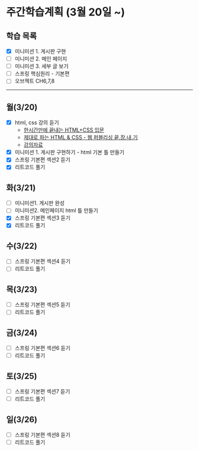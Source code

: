 # 주간학습계획 (3월 20일 ~)
## 학습 목록
- [x] 미니미션 1. 게시판 구현
- [ ] 미니미션 2. 메인 페이지
- [ ] 미니미션 3. 세부 글 보기
- [ ] 스프링 핵심원리 - 기본편
- [ ] 오브젝트 CH6,7,8
____
## 월(3/20)
- [x] html, css 강의 듣기
    * [한시간만에 끝내는 HTML+CSS 입문](https://www.youtube.com/watch?v=cb7VlXqFla4)
    * [제대로 파는 HTML & CSS - 웹 퍼블리싱 끝.장.내.기](https://www.youtube.com/watch?v=TrC2x4N0XqY)
    * [강의자료](https://www.yalco.kr/lectures/html-css/)
- [x] 미니미션 1. 게시판 구현하기 - html 기본 틀 만들기
- [x] 스프링 기본편 섹션2 듣기
- [x] 리트코드 풀기

## 화(3/21)
- [ ] 미니미션1. 게시판 완성
- [ ] 미니미션2. 메인페이지 html 틀 만들기
- [x] 스프링 기본편 섹션3 듣기
- [x] 리트코드 풀기

## 수(3/22)
- [ ] 스프링 기본편 섹션4 듣기
- [ ] 리트코드 풀기

## 목(3/23)
- [ ] 스프링 기본편 섹션5 듣기
- [ ] 리트코드 풀기

## 금(3/24)
- [ ] 스프링 기본편 섹션6 듣기
- [ ] 리트코드 풀기

## 토(3/25)
- [ ] 스프링 기본편 섹션7 듣기
- [ ] 리트코드 풀기

## 일(3/26)
- [ ] 스프링 기본편 섹션8 듣기
- [ ] 리트코드 풀기